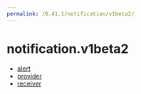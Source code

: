 ```yaml
---
permalink: /0.41.1/notification/v1beta2/
---
```


# notification.v1beta2



* [alert](alert.md)
* [provider](provider.md)
* [receiver](receiver.md)